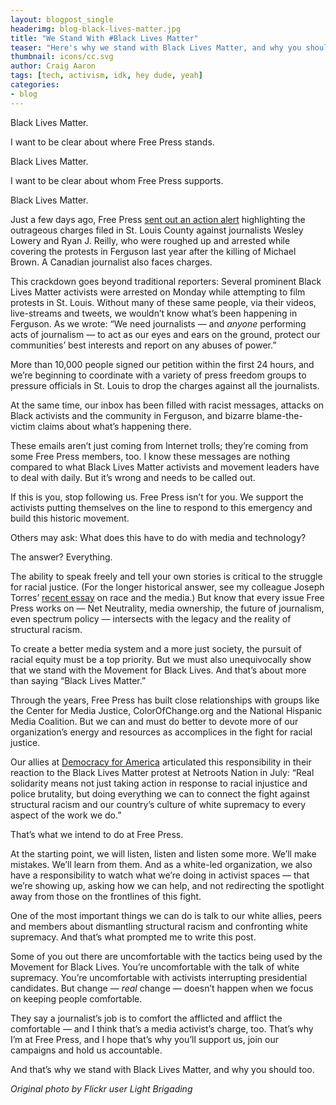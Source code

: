 ```yaml
---
layout: blogpost_single
headerimg: blog-black-lives-matter.jpg
title: "We Stand With #Black Lives Matter"
teaser: "Here's why we stand with Black Lives Matter, and why you should too"
thumbnail: icons/cc.svg
author: Craig Aaron
tags: [tech, activism, idk, hey dude, yeah]
categories:
- blog
---
```


<p>Black Lives Matter.</p><p>I want to be clear about where Free Press stands.</p><p>Black Lives Matter.</p><p>I want to be clear about whom Free Press supports.</p><p>Black Lives Matter.</p><p>Just a few days ago, Free Press <a href="http://act.freepress.net/sign/journ_ferguson_arrests/?source=FPblog">sent out an action alert</a> highlighting the outrageous charges filed in St. Louis County against journalists Wesley Lowery and Ryan J. Reilly, who were roughed up and arrested while covering the protests in Ferguson last year after the killing of Michael Brown. A Canadian journalist also faces charges.</p><p>This crackdown goes beyond traditional reporters: Several prominent Black Lives Matter activists were arrested on Monday while attempting to film protests in St. Louis. Without many of these same people, via their videos, live-streams and tweets, we wouldn’t know what’s been happening in Ferguson. As we wrote: “We need journalists — and <em>anyone</em> performing acts of journalism — to act as our eyes and ears on the ground, protect our communities’ best interests and report on any abuses of power.”</p><p>More than 10,000 people signed our petition within the first 24 hours, and we’re beginning to coordinate with a variety of press freedom groups to pressure officials in St. Louis to drop the charges against all the journalists.</p><p>At the same time, our inbox has been filled with racist messages, attacks on Black activists and the community in Ferguson, and bizarre blame-the-victim claims about what’s happening there.</p><p>These emails aren’t just coming from Internet trolls; they’re coming from some Free Press members, too. I know these messages are nothing compared to what Black Lives Matter activists and movement leaders have to deal with daily. But it’s wrong and needs to be called out.</p><p>If this is you, stop following us. Free Press isn’t for you. We support the activists putting themselves on the line to respond to this emergency and build this historic movement.</p><p>Others may ask: What does this have to do with media and technology?</p><p>The answer? Everything.</p><p>The ability to speak freely and tell your own stories is critical to the struggle for racial justice. (For the longer historical answer, see my colleague Joseph Torres’ <a href="https://medium.com/free-press/race-and-the-media-20a141c7fffc">recent essay</a> on race and the media.) But know that every issue Free Press works on — Net Neutrality, media ownership, the future of journalism, even spectrum policy — intersects with the legacy and the reality of structural racism.</p><p>To create a better media system and a more just society, the pursuit of racial equity must be a top priority. But we must also unequivocally show that we stand with the Movement for Black Lives. And that’s about more than saying “Black Lives Matter.”</p><p>Through the years, Free Press has built close relationships with groups like the Center for Media Justice, ColorOfChange.org and the National Hispanic Media Coalition. But we can and must do better to devote more of our organization’s energy and resources as accomplices in the fight for racial justice.</p><p>Our allies at <a href="http://www.democracyforamerica.com/blog/913-how-the-blacklivesmatter-action-at-netroots-nation-has-already-changed-more-than-a-presidential-election">Democracy for America</a> articulated this responsibility in their reaction to the Black Lives Matter protest at Netroots Nation in July: “Real solidarity means not just taking action in response to racial injustice and police brutality, but doing everything we can to connect the fight against structural racism and our country’s culture of white supremacy to every aspect of the work we do.”</p><p>That’s what we intend to do at Free Press.</p><p>At the starting point, we will listen, listen and listen some more. We’ll make mistakes. We’ll learn from them. And as a white-led organization, we also have a responsibility to watch what we’re doing in activist spaces — that we’re showing up, asking how we can help, and not redirecting the spotlight away from those on the frontlines of this fight.</p><p>One of the most important things we can do is talk to our white allies, peers and members about dismantling structural racism and confronting white supremacy. And that’s what prompted me to write this post.</p><p>Some of you out there are uncomfortable with the tactics being used by the Movement for Black Lives. You’re uncomfortable with the talk of white supremacy. You’re uncomfortable with activists interrupting presidential candidates. But change — <em>real</em> change — doesn’t happen when we focus on keeping people comfortable.</p><p>They say a journalist’s job is to comfort the afflicted and afflict the comfortable — and I think that’s a media activist’s charge, too. That’s why I’m at Free Press, and I hope that’s why you’ll support us, join our campaigns and hold us accountable.</p><p>And that’s why we stand with Black Lives Matter, and why you should too.</p><p><em>Original photo by Flickr user Light Brigading</em></p>

